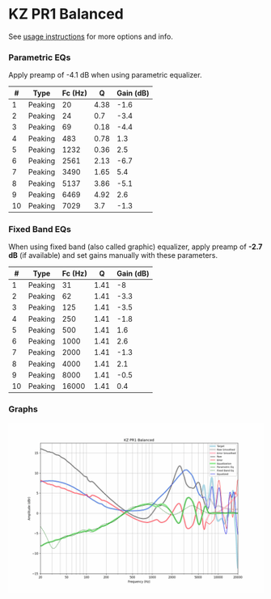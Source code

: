 # KZ PR1 Balanced
See [usage instructions](https://github.com/jaakkopasanen/AutoEq#usage) for more options and info.

### Parametric EQs
Apply preamp of -4.1 dB when using parametric equalizer.

|   # | Type    |   Fc (Hz) |    Q |   Gain (dB) |
|-----|---------|-----------|------|-------------|
|   1 | Peaking |        20 | 4.38 |        -1.6 |
|   2 | Peaking |        24 | 0.7  |        -3.4 |
|   3 | Peaking |        69 | 0.18 |        -4.4 |
|   4 | Peaking |       483 | 0.78 |         1.3 |
|   5 | Peaking |      1232 | 0.36 |         2.5 |
|   6 | Peaking |      2561 | 2.13 |        -6.7 |
|   7 | Peaking |      3490 | 1.65 |         5.4 |
|   8 | Peaking |      5137 | 3.86 |        -5.1 |
|   9 | Peaking |      6469 | 4.92 |         2.6 |
|  10 | Peaking |      7029 | 3.7  |        -1.3 |

### Fixed Band EQs
When using fixed band (also called graphic) equalizer, apply preamp of **-2.7 dB** (if available) and set gains manually with these parameters.

|   # | Type    |   Fc (Hz) |    Q |   Gain (dB) |
|-----|---------|-----------|------|-------------|
|   1 | Peaking |        31 | 1.41 |        -8   |
|   2 | Peaking |        62 | 1.41 |        -3.3 |
|   3 | Peaking |       125 | 1.41 |        -3.5 |
|   4 | Peaking |       250 | 1.41 |        -1.8 |
|   5 | Peaking |       500 | 1.41 |         1.6 |
|   6 | Peaking |      1000 | 1.41 |         2.6 |
|   7 | Peaking |      2000 | 1.41 |        -1.3 |
|   8 | Peaking |      4000 | 1.41 |         2.1 |
|   9 | Peaking |      8000 | 1.41 |        -0.5 |
|  10 | Peaking |     16000 | 1.41 |         0.4 |

### Graphs
![](./KZ%20PR1%20Balanced.png)
